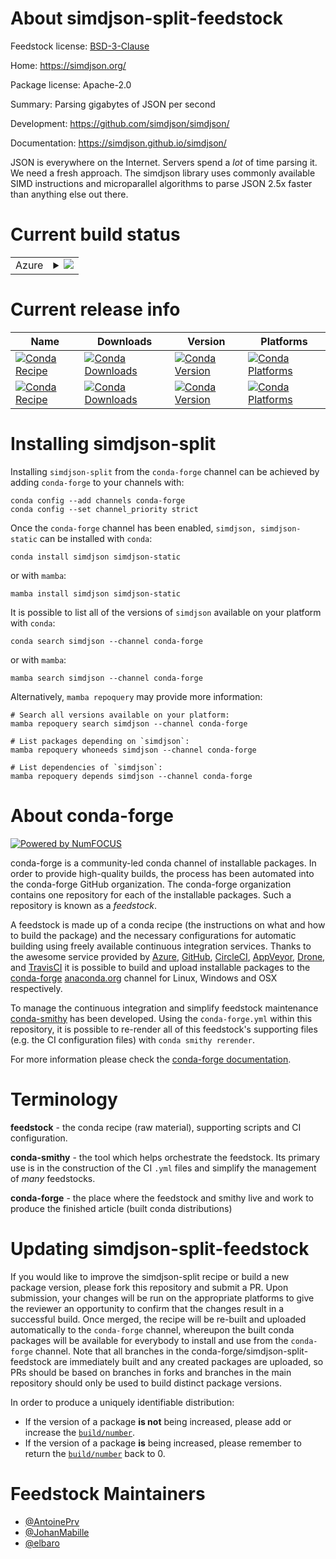 About simdjson-split-feedstock
==============================

Feedstock license: [BSD-3-Clause](https://github.com/conda-forge/simdjson-feedstock/blob/main/LICENSE.txt)

Home: https://simdjson.org/

Package license: Apache-2.0

Summary: Parsing gigabytes of JSON per second

Development: https://github.com/simdjson/simdjson/

Documentation: https://simdjson.github.io/simdjson/

JSON is everywhere on the Internet.
Servers spend a *lot* of time parsing it. We need a fresh approach.
The simdjson library uses commonly available SIMD instructions and
microparallel algorithms to parse JSON 2.5x faster than anything else out there.


Current build status
====================


<table>
    
  <tr>
    <td>Azure</td>
    <td>
      <details>
        <summary>
          <a href="https://dev.azure.com/conda-forge/feedstock-builds/_build/latest?definitionId=9830&branchName=main">
            <img src="https://dev.azure.com/conda-forge/feedstock-builds/_apis/build/status/simdjson-feedstock?branchName=main">
          </a>
        </summary>
        <table>
          <thead><tr><th>Variant</th><th>Status</th></tr></thead>
          <tbody><tr>
              <td>linux_64</td>
              <td>
                <a href="https://dev.azure.com/conda-forge/feedstock-builds/_build/latest?definitionId=9830&branchName=main">
                  <img src="https://dev.azure.com/conda-forge/feedstock-builds/_apis/build/status/simdjson-feedstock?branchName=main&jobName=linux&configuration=linux%20linux_64_" alt="variant">
                </a>
              </td>
            </tr><tr>
              <td>linux_aarch64</td>
              <td>
                <a href="https://dev.azure.com/conda-forge/feedstock-builds/_build/latest?definitionId=9830&branchName=main">
                  <img src="https://dev.azure.com/conda-forge/feedstock-builds/_apis/build/status/simdjson-feedstock?branchName=main&jobName=linux&configuration=linux%20linux_aarch64_" alt="variant">
                </a>
              </td>
            </tr><tr>
              <td>linux_ppc64le</td>
              <td>
                <a href="https://dev.azure.com/conda-forge/feedstock-builds/_build/latest?definitionId=9830&branchName=main">
                  <img src="https://dev.azure.com/conda-forge/feedstock-builds/_apis/build/status/simdjson-feedstock?branchName=main&jobName=linux&configuration=linux%20linux_ppc64le_" alt="variant">
                </a>
              </td>
            </tr><tr>
              <td>osx_64</td>
              <td>
                <a href="https://dev.azure.com/conda-forge/feedstock-builds/_build/latest?definitionId=9830&branchName=main">
                  <img src="https://dev.azure.com/conda-forge/feedstock-builds/_apis/build/status/simdjson-feedstock?branchName=main&jobName=osx&configuration=osx%20osx_64_" alt="variant">
                </a>
              </td>
            </tr><tr>
              <td>osx_arm64</td>
              <td>
                <a href="https://dev.azure.com/conda-forge/feedstock-builds/_build/latest?definitionId=9830&branchName=main">
                  <img src="https://dev.azure.com/conda-forge/feedstock-builds/_apis/build/status/simdjson-feedstock?branchName=main&jobName=osx&configuration=osx%20osx_arm64_" alt="variant">
                </a>
              </td>
            </tr><tr>
              <td>win_64</td>
              <td>
                <a href="https://dev.azure.com/conda-forge/feedstock-builds/_build/latest?definitionId=9830&branchName=main">
                  <img src="https://dev.azure.com/conda-forge/feedstock-builds/_apis/build/status/simdjson-feedstock?branchName=main&jobName=win&configuration=win%20win_64_" alt="variant">
                </a>
              </td>
            </tr><tr>
              <td>win_arm64</td>
              <td>
                <a href="https://dev.azure.com/conda-forge/feedstock-builds/_build/latest?definitionId=9830&branchName=main">
                  <img src="https://dev.azure.com/conda-forge/feedstock-builds/_apis/build/status/simdjson-feedstock?branchName=main&jobName=win&configuration=win%20win_arm64_" alt="variant">
                </a>
              </td>
            </tr>
          </tbody>
        </table>
      </details>
    </td>
  </tr>
</table>

Current release info
====================

| Name | Downloads | Version | Platforms |
| --- | --- | --- | --- |
| [![Conda Recipe](https://img.shields.io/badge/recipe-simdjson-green.svg)](https://anaconda.org/conda-forge/simdjson) | [![Conda Downloads](https://img.shields.io/conda/dn/conda-forge/simdjson.svg)](https://anaconda.org/conda-forge/simdjson) | [![Conda Version](https://img.shields.io/conda/vn/conda-forge/simdjson.svg)](https://anaconda.org/conda-forge/simdjson) | [![Conda Platforms](https://img.shields.io/conda/pn/conda-forge/simdjson.svg)](https://anaconda.org/conda-forge/simdjson) |
| [![Conda Recipe](https://img.shields.io/badge/recipe-simdjson--static-green.svg)](https://anaconda.org/conda-forge/simdjson-static) | [![Conda Downloads](https://img.shields.io/conda/dn/conda-forge/simdjson-static.svg)](https://anaconda.org/conda-forge/simdjson-static) | [![Conda Version](https://img.shields.io/conda/vn/conda-forge/simdjson-static.svg)](https://anaconda.org/conda-forge/simdjson-static) | [![Conda Platforms](https://img.shields.io/conda/pn/conda-forge/simdjson-static.svg)](https://anaconda.org/conda-forge/simdjson-static) |

Installing simdjson-split
=========================

Installing `simdjson-split` from the `conda-forge` channel can be achieved by adding `conda-forge` to your channels with:

```
conda config --add channels conda-forge
conda config --set channel_priority strict
```

Once the `conda-forge` channel has been enabled, `simdjson, simdjson-static` can be installed with `conda`:

```
conda install simdjson simdjson-static
```

or with `mamba`:

```
mamba install simdjson simdjson-static
```

It is possible to list all of the versions of `simdjson` available on your platform with `conda`:

```
conda search simdjson --channel conda-forge
```

or with `mamba`:

```
mamba search simdjson --channel conda-forge
```

Alternatively, `mamba repoquery` may provide more information:

```
# Search all versions available on your platform:
mamba repoquery search simdjson --channel conda-forge

# List packages depending on `simdjson`:
mamba repoquery whoneeds simdjson --channel conda-forge

# List dependencies of `simdjson`:
mamba repoquery depends simdjson --channel conda-forge
```


About conda-forge
=================

[![Powered by
NumFOCUS](https://img.shields.io/badge/powered%20by-NumFOCUS-orange.svg?style=flat&colorA=E1523D&colorB=007D8A)](https://numfocus.org)

conda-forge is a community-led conda channel of installable packages.
In order to provide high-quality builds, the process has been automated into the
conda-forge GitHub organization. The conda-forge organization contains one repository
for each of the installable packages. Such a repository is known as a *feedstock*.

A feedstock is made up of a conda recipe (the instructions on what and how to build
the package) and the necessary configurations for automatic building using freely
available continuous integration services. Thanks to the awesome service provided by
[Azure](https://azure.microsoft.com/en-us/services/devops/), [GitHub](https://github.com/),
[CircleCI](https://circleci.com/), [AppVeyor](https://www.appveyor.com/),
[Drone](https://cloud.drone.io/welcome), and [TravisCI](https://travis-ci.com/)
it is possible to build and upload installable packages to the
[conda-forge](https://anaconda.org/conda-forge) [anaconda.org](https://anaconda.org/)
channel for Linux, Windows and OSX respectively.

To manage the continuous integration and simplify feedstock maintenance
[conda-smithy](https://github.com/conda-forge/conda-smithy) has been developed.
Using the ``conda-forge.yml`` within this repository, it is possible to re-render all of
this feedstock's supporting files (e.g. the CI configuration files) with ``conda smithy rerender``.

For more information please check the [conda-forge documentation](https://conda-forge.org/docs/).

Terminology
===========

**feedstock** - the conda recipe (raw material), supporting scripts and CI configuration.

**conda-smithy** - the tool which helps orchestrate the feedstock.
                   Its primary use is in the construction of the CI ``.yml`` files
                   and simplify the management of *many* feedstocks.

**conda-forge** - the place where the feedstock and smithy live and work to
                  produce the finished article (built conda distributions)


Updating simdjson-split-feedstock
=================================

If you would like to improve the simdjson-split recipe or build a new
package version, please fork this repository and submit a PR. Upon submission,
your changes will be run on the appropriate platforms to give the reviewer an
opportunity to confirm that the changes result in a successful build. Once
merged, the recipe will be re-built and uploaded automatically to the
`conda-forge` channel, whereupon the built conda packages will be available for
everybody to install and use from the `conda-forge` channel.
Note that all branches in the conda-forge/simdjson-split-feedstock are
immediately built and any created packages are uploaded, so PRs should be based
on branches in forks and branches in the main repository should only be used to
build distinct package versions.

In order to produce a uniquely identifiable distribution:
 * If the version of a package **is not** being increased, please add or increase
   the [``build/number``](https://docs.conda.io/projects/conda-build/en/latest/resources/define-metadata.html#build-number-and-string).
 * If the version of a package **is** being increased, please remember to return
   the [``build/number``](https://docs.conda.io/projects/conda-build/en/latest/resources/define-metadata.html#build-number-and-string)
   back to 0.

Feedstock Maintainers
=====================

* [@AntoinePrv](https://github.com/AntoinePrv/)
* [@JohanMabille](https://github.com/JohanMabille/)
* [@elbaro](https://github.com/elbaro/)

